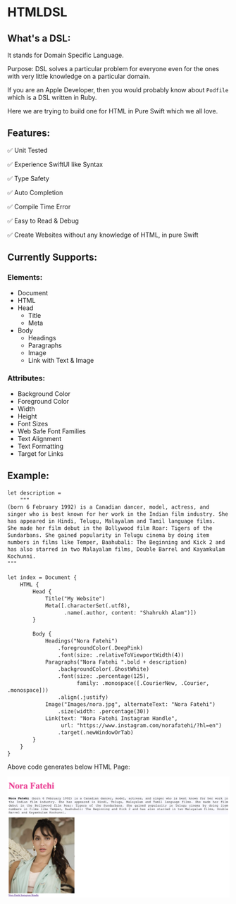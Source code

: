 # HTMLDSL

## What's a DSL:
It stands for Domain Specific Language.

Purpose: DSL solves a particular problem for everyone even for the ones with very little knowledge on a particular domain.  

If you are an Apple Developer, then you would probably know about `Podfile` which is a DSL written in Ruby.  

Here we are trying to build one for HTML in Pure Swift which we all love.

## Features:
✅ Unit Tested

✅ Experience SwiftUI like Syntax  

✅ Type Safety  

✅ Auto Completion  

✅ Compile Time Error  

✅ Easy to Read & Debug  

✅ Create Websites without any knowledge of HTML, in pure Swift

## Currently Supports:

### Elements:
- Document
- HTML
- Head
    - Title
    - Meta
- Body
    - Headings
    - Paragraphs
    - Image
    - Link with Text & Image
### Attributes:
- Background Color
- Foreground Color
- Width
- Height
- Font Sizes
- Web Safe Font Families
- Text Alignment
- Text Formatting
- Target for Links

## Example:
```
let description =
    """
(born 6 February 1992) is a Canadian dancer, model, actress, and singer who is best known for her work in the Indian film industry. She has appeared in Hindi, Telugu, Malayalam and Tamil language films.
She made her film debut in the Bollywood film Roar: Tigers of the Sundarbans. She gained popularity in Telugu cinema by doing item numbers in films like Temper, Baahubali: The Beginning and Kick 2 and has also starred in two Malayalam films, Double Barrel and Kayamkulam Kochunni.
"""

let index = Document {
    HTML {
        Head {
            Title("My Website")
            Meta([.characterSet(.utf8),
                  .name(.author, content: "Shahrukh Alam")])
        }

        Body {
            Headings("Nora Fatehi")
                .foregroundColor(.DeepPink)
                .font(size: .relativeToViewportWidth(4))
            Paragraphs("Nora Fatehi ".bold + description)
                .backgroundColor(.GhostWhite)
                .font(size: .percentage(125),
                      family: .monospace([.CourierNew, .Courier, .monospace]))
                .align(.justify)
            Image("Images/nora.jpg", alternateText: "Nora Fatehi")
                .size(width: .percentage(30))
            Link(text: "Nora Fatehi Instagram Handle",
                 url: "https://www.instagram.com/norafatehi/?hl=en")
                .target(.newWindowOrTab)
        }
    }
}
```
Above code generates below HTML Page:

![Index Page](Pages/Images/index.png)
